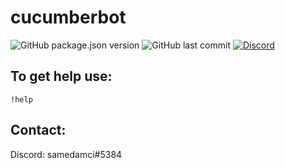 # cucumberbot
![GitHub package.json version](https://img.shields.io/github/package-json/v/samedamci/cucumberbot.svg?color=red&label=ver&logo=Visual%20Studio%20Code&logoColor=cyan)
![GitHub last commit](https://img.shields.io/github/last-commit/samedamci/cucumberbot.svg)
[![Discord](https://img.shields.io/discord/566934496231030795.svg?label=server&logo=discord&logoColor=cyan)](https://discord.gg/7X6cvWF)

## To get help use:
```
!help
```

## Contact:
Discord: samedamci#5384
